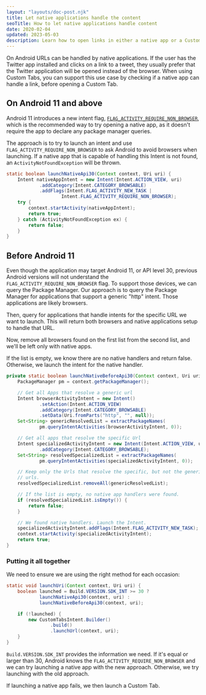 ```yaml
---
layout: "layouts/doc-post.njk"
title: Let native applications handle the content
seoTitle: How to let native applications handle content 
date: 2020-02-04
updated: 2023-05-03
description: Learn how to open links in either a native app or a Custom Tab.
---
```


On Android URLs can be handled by native applications. If the user has the Twitter app installed and
clicks on a link to a tweet, they usually prefer that the Twitter application will be opened instead of the browser.
When using Custom Tabs, you can support this use case by checking if a native app can handle a link, before opening a Custom Tab.

## On Android 11 and above

Android 11 introduces a new intent flag, [`FLAG_ACTIVITY_REQUIRE_NON_BROWSER`][1], which is the
recommended way to try opening a native app, as it doesn't require the app to declare any package
manager queries.

The approach is to try to launch an intent and use `FLAG_ACTIVITY_REQUIRE_NON_BROWSER` to ask
Android to avoid browsers when launching. If a native app that is capable of handling this Intent is not found, an
`ActivityNotFoundException` will be thrown.

```java
static boolean launchNativeApi30(Context context, Uri uri) {
    Intent nativeAppIntent = new Intent(Intent.ACTION_VIEW, uri)
            .addCategory(Intent.CATEGORY_BROWSABLE)
            .addFlags(Intent.FLAG_ACTIVITY_NEW_TASK |
                    Intent.FLAG_ACTIVITY_REQUIRE_NON_BROWSER);
    try {
        context.startActivity(nativeAppIntent);
        return true;
    } catch (ActivityNotFoundException ex) {
        return false;
    }
}
```

## Before Android 11

Even though the application may target Android 11, or API level 30, previous Android versions will
not understand the `FLAG_ACTIVITY_REQUIRE_NON_BROWSER` flag. To support those devices, we can query the Package Manager. Our approach is to  query the Package Manager for applications that support a generic "http" intent. Those applications are likely browsers.

Then, query for applications that handle intents for the specific URL we want to launch. This will
return both browsers and native applications setup to handle that URL.

Now, remove all browsers found on the first list from the second list, and we'll be left only with
native apps.

If the list is empty, we know there are no native handlers and return false. Otherwise, we launch
the intent for the native handler.

```java
private static boolean launchNativeBeforeApi30(Context context, Uri uri) {
    PackageManager pm = context.getPackageManager();

    // Get all Apps that resolve a generic url
    Intent browserActivityIntent = new Intent()
            .setAction(Intent.ACTION_VIEW)
            .addCategory(Intent.CATEGORY_BROWSABLE)
            .setData(Uri.fromParts("http", "", null));
    Set<String> genericResolvedList = extractPackageNames(
            pm.queryIntentActivities(browserActivityIntent, 0));

    // Get all apps that resolve the specific Url
    Intent specializedActivityIntent = new Intent(Intent.ACTION_VIEW, uri)
            .addCategory(Intent.CATEGORY_BROWSABLE);
    Set<String> resolvedSpecializedList = extractPackageNames(
            pm.queryIntentActivities(specializedActivityIntent, 0));

    // Keep only the Urls that resolve the specific, but not the generic
    // urls.
    resolvedSpecializedList.removeAll(genericResolvedList);

    // If the list is empty, no native app handlers were found.
    if (resolvedSpecializedList.isEmpty()) {
        return false;
    }

    // We found native handlers. Launch the Intent.
    specializedActivityIntent.addFlags(Intent.FLAG_ACTIVITY_NEW_TASK);
    context.startActivity(specializedActivityIntent);
    return true;
}
```


### Putting it all together

We need to ensure we are using the right method for each occasion: 

```java
static void launchUri(Context context, Uri uri) {
    boolean launched = Build.VERSION.SDK_INT >= 30 ?
            launchNativeApi30(context, uri) :
            launchNativeBeforeApi30(context, uri);

    if (!launched) {
        new CustomTabsIntent.Builder()
                .build()
                .launchUrl(context, uri);
    }
}
```

`Build.VERSION.SDK_INT` provides the information we need. If it's equal or larger than 30, Android
knows the `FLAG_ACTIVITY_REQUIRE_NON_BROWSER` and we can try launching a native app with the new
approach. Otherwise, we try launching with the old approach.

If launching a native app fails, we then launch a Custom Tab.

[1]: https://developer.android.com/reference/android/content/Intent#FLAG_ACTIVITY_REQUIRE_NON_BROWSER

